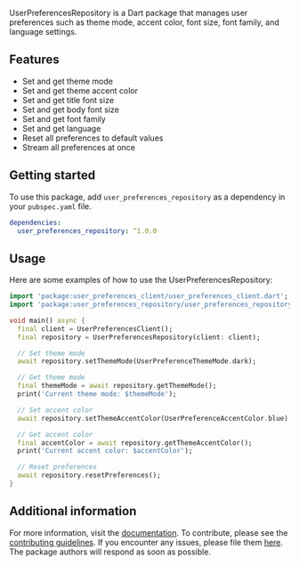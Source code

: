 UserPreferencesRepository is a Dart package that manages user preferences such as theme mode, accent color, font size, font family, and language settings.

## Features

- Set and get theme mode
- Set and get theme accent color
- Set and get title font size
- Set and get body font size
- Set and get font family
- Set and get language
- Reset all preferences to default values
- Stream all preferences at once

## Getting started

To use this package, add `user_preferences_repository` as a dependency in your `pubspec.yaml` file.

```yaml
dependencies:
  user_preferences_repository: ^1.0.0
```

## Usage

Here are some examples of how to use the UserPreferencesRepository:

```dart
import 'package:user_preferences_client/user_preferences_client.dart';
import 'package:user_preferences_repository/user_preferences_repository.dart';

void main() async {
  final client = UserPreferencesClient();
  final repository = UserPreferencesRepository(client: client);

  // Set theme mode
  await repository.setThemeMode(UserPreferenceThemeMode.dark);

  // Get theme mode
  final themeMode = await repository.getThemeMode();
  print('Current theme mode: $themeMode');

  // Set accent color
  await repository.setThemeAccentColor(UserPreferenceAccentColor.blue);

  // Get accent color
  final accentColor = await repository.getThemeAccentColor();
  print('Current accent color: $accentColor');

  // Reset preferences
  await repository.resetPreferences();
}
```

## Additional information

For more information, visit the [documentation](https://example.com/docs). To contribute, please see the [contributing guidelines](https://example.com/contributing). If you encounter any issues, please file them [here](https://example.com/issues). The package authors will respond as soon as possible.
